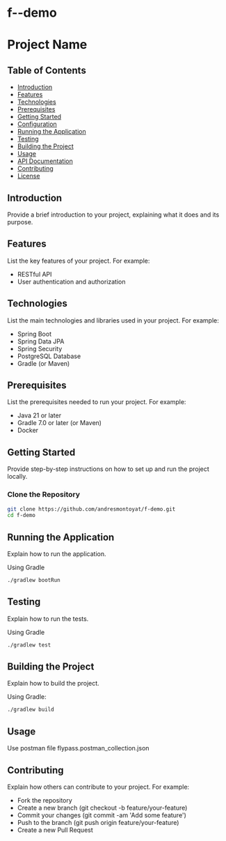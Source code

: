# f--demo

# Project Name

## Table of Contents
- [Introduction](#introduction)
- [Features](#features)
- [Technologies](#technologies)
- [Prerequisites](#prerequisites)
- [Getting Started](#getting-started)
- [Configuration](#configuration)
- [Running the Application](#running-the-application)
- [Testing](#testing)
- [Building the Project](#building-the-project)
- [Usage](#usage)
- [API Documentation](#api-documentation)
- [Contributing](#contributing)
- [License](#license)

## Introduction
Provide a brief introduction to your project, explaining what it does and its purpose.

## Features
List the key features of your project. For example:
- RESTful API
- User authentication and authorization

## Technologies
List the main technologies and libraries used in your project. For example:
- Spring Boot
- Spring Data JPA
- Spring Security
- PostgreSQL Database
- Gradle (or Maven)

## Prerequisites
List the prerequisites needed to run your project. For example:
- Java 21 or later
- Gradle 7.0 or later (or Maven)
- Docker

## Getting Started
Provide step-by-step instructions on how to set up and run the project locally.

### Clone the Repository
```sh
git clone https://github.com/andresmontoyat/f-demo.git
cd f-demo
```

## Running the Application
Explain how to run the application.

Using Gradle
```sh
./gradlew bootRun
```

## Testing
Explain how to run the tests.

Using Gradle
```sh
./gradlew test
```

## Building the Project
Explain how to build the project.

Using Gradle:
```sh
./gradlew build
```

## Usage
Use postman file flypass.postman_collection.json

## Contributing
Explain how others can contribute to your project. For example:

- Fork the repository
- Create a new branch (git checkout -b feature/your-feature)
- Commit your changes (git commit -am 'Add some feature')
- Push to the branch (git push origin feature/your-feature)
- Create a new Pull Request
